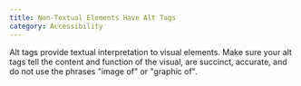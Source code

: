 ```yaml
---
title: Non-Textual Elements Have Alt Tags
category: Accessibility
---
```

Alt tags provide textual interpretation to visual elements. Make sure your alt tags tell the content and function of the visual, are succinct, accurate, and do not use the phrases "image of" or "graphic of".
